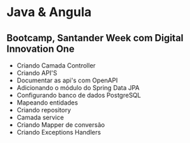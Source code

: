 # Java & Angula
<h2> Bootcamp,  Santander Week com Digital Innovation One</h2> 

* Criando Camada Controller
* Criando API'S
* Documentar as api's com OpenAPI
* Adicionando o módulo do Spring Data JPA
* Configurando banco de dados PostgreSQL
* Mapeando entidades
* Criando repository 
* Camada service
* Criando Mapper de conversão 
* Criando Exceptions Handlers 
